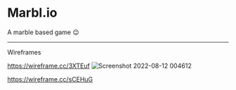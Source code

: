 # Marbl.io
A marble based game 😉



---

Wireframes

https://wireframe.cc/3XTEuf
![Screenshot 2022-08-12 004612](https://user-images.githubusercontent.com/107275066/184312469-2bf4aa04-2608-406d-bb8c-9d706d3e8780.png)

https://wireframe.cc/sCEHuG
